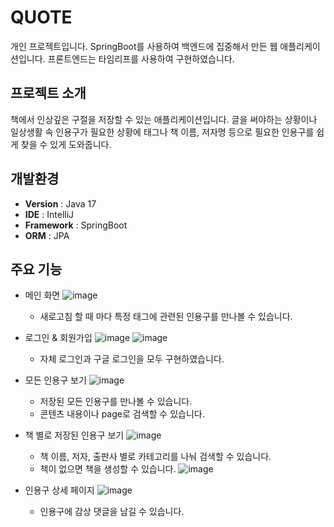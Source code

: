 # QUOTE
개인 프로젝트입니다. SpringBoot를 사용하여 백엔드에 집중해서 만든 웹 애플리케이션입니다. 프론트엔드는 타임리프를 사용하여 구현하였습니다.

## 프로젝트 소개
책에서 인상깊은 구절을 저장할 수 있는 애플리케이션입니다.
글을 써야하는 상황이나 일상생활 속 인용구가 필요한 상황에 태그나 책 이름, 저자명 등으로 필요한 인용구를 쉽게 찾을 수 있게 도와줍니다.

## 개발환경
- **Version** : Java 17
- **IDE** : IntelliJ
- **Framework** : SpringBoot
- **ORM** : JPA

## 주요 기능

- 메인 화면
  ![image](https://github.com/joungeun0825/quoteProject/assets/160833920/8e7bdfe6-96aa-4009-8f25-5e45628c60ac)
  - 새로고침 할 때 마다 특정 태그에 관련된 인용구를 만나볼 수 있습니다.
    
- 로그인 & 회원가입
  ![image](https://github.com/joungeun0825/quoteProject/assets/160833920/3d2b6d20-353b-458e-b025-15c53657b4b9)
  ![image](https://github.com/joungeun0825/quoteProject/assets/160833920/5915abcf-529c-485f-94d8-ff7a1110c254)
  - 자체 로그인과 구글 로그인을 모두 구현하였습니다.

- 모든 인용구 보기
  ![image](https://github.com/joungeun0825/quoteProject/assets/160833920/e6ad3d58-1edc-46ef-8e61-b3e242a5ddea)
  - 저장된 모든 인용구를 만나볼 수 있습니다.
  - 콘텐츠 내용이나 page로 검색할 수 있습니다.
 
- 책 별로 저장된 인용구 보기
  ![image](https://github.com/joungeun0825/quoteProject/assets/160833920/8e4d0a50-7772-44f9-8cec-e882341aa567)
  - 책 이름, 저자, 출판사 별로 카테고리를 나눠 검색할 수 있습니다.
  - 책이 없으면 책을 생성할 수 있습니다.
    ![image](https://github.com/joungeun0825/quoteProject/assets/160833920/4bf4eeb9-d0c7-438d-a06f-f62436babde4)
    
- 인용구 상세 페이지
  ![image](https://github.com/joungeun0825/quoteProject/assets/160833920/af5a471b-6b4d-4bcb-a49a-d5d3c436de53)
  - 인용구에 감상 댓글을 남길 수 있습니다.

